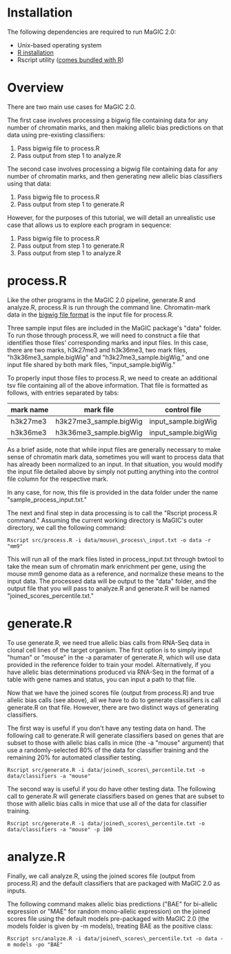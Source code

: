 # Installation

The following dependencies are required to run MaGIC 2.0:
* Unix-based operating system
* [R installation](https://www.r-project.org/)
* Rscript utility ([comes bundled with R](https://stat.ethz.ch/R-manual/R-devel/library/utils/html/Rscript.html))

# Overview

There are two main use cases for MaGIC 2.0. 

The first case involves processing a bigwig file containing data for any number of chromatin marks, and then making allelic bias predictions on that data using pre-existing classifiers:

1) Pass bigwig file to process.R
2) Pass output from step 1 to analyze.R

The second case involves processing a bigwig file containing data for any number of chromatin marks, and then generating new allelic bias classifiers using that data:

1) Pass bigwig file to process.R
2) Pass output from step 1 to generate.R

However, for the purposes of this tutorial, we will detail an unrealistic use case that allows us to explore each program in sequence:

1) Pass bigwig file to process.R
2) Pass output from step 1 to generate.R
3) Pass output from step 1 to analyze.R

# process.R

Like the other programs in the MaGIC 2.0 pipeline, generate.R and analyze.R, process.R is run through the command line. Chromatin-mark data in the [bigwig file format](https://genome.ucsc.edu/goldenpath/help/bigWig.html) is the input file for process.R. 

Three sample input files are included in the MaGIC package's "data" folder. To run those through process.R, we will need to construct a file that identifies those files' corresponding marks and input files. In this case, there are two marks, h3k27me3 and h3k36me3, two mark files, "h3k36me3\_sample.bigWig" and "h3k27me3\_sample.bigWig," and one input file shared by both mark files, "input\_sample.bigWig."

To properly input those files to process.R, we need to create an additional tsv file containing all of the above information. That file is formatted as follows, with entries separated by tabs:

| mark name 	| mark file                 | control file                        	|
|-----------	|-----------------------	|-------------------------------------	|
| h3k27me3  	| h3k27me3\_sample.bigWig 	| input\_sample.bigWig 	|
| h3k36me3  	| h3k36me3\_sample.bigWig 	| input\_sample.bigWig 	|

As a brief aside, note that while input files are generally necessary to make sense of chromatin mark data, sometimes you will want to process data that has already been normalized to an input. In that situation, you would modify the input file detailed above by simply not putting anything into the control file column for the respective mark.

In any case, for now, this file is provided in the data folder under the name "sample\_process\_input.txt."

The next and final step in data processing is to call the "Rscript process.R command." Assuming the current working directory is MaGIC's outer directory, we call the following command:

	Rscript src/process.R -i data/mouse\_process\_input.txt -o data -r "mm9"

This will run all of the mark files listed in process\_input.txt through bwtool to take the mean sum of chromatin mark enrichment per gene, using the mouse mm9 genome data as a reference, and normalize these means to the input data. The processed data will be output to the "data" folder, and the output file that you will pass to analyze.R and generate.R will be named "joined\_scores\_percentile.txt." 

# generate.R

 To use generate.R, we need true allelic bias calls from RNA-Seq data in clonal cell lines of the target organism. The first option is to simply input "human" or "mouse" in the -a paramater of generate.R, which will use data provided in the reference folder to train your model. Alternatively, if you have allelic bias determinations produced via RNA-Seq in the format of a table with gene names and status, you can input a path to that file. 

Now that we have the joined scores file (output from process.R) and true allelic bias calls (see above), all we have to do to generate classifiers is call generate.R on that file. However, there are two distinct ways of generating classifiers.


The first way is useful if you don't have any testing data on hand. The following call to generate.R will generate classifiers based on genes that are subset to those with allelic bias calls in mice (the -a "mouse" argument) that use a randomly-selected 80% of the data for classifier training and the remaining 20% for automated classifier testing.

	Rscript src/generate.R -i data/joined\_scores\_percentile.txt -o data/classifiers -a "mouse"

The second way is useful if you do have other testing data. The following call to generate.R will generate classifiers based on genes that are subset to those with allelic bias calls in mice that use all of the data for classifier training.

	Rscript src/generate.R -i data/joined\_scores\_percentile.txt -o data/classifiers -a "mouse" -p 100

# analyze.R

Finally, we call analyze.R, using the joined scores file (output from process.R) and the default classifiers that are packaged with MaGIC 2.0 as inputs. 

The following command makes allelic bias predictions ("BAE" for bi-allelic expression or "MAE" for random mono-allelic expression) on the joined scores file using the default models pre-packaged with MaGIC 2.0 (the models folder is given by -m models), treating BAE as the positive class:

	Rscript src/analyze.R -i data/joined\_scores\_percentile.txt -o data -m models -po "BAE"



